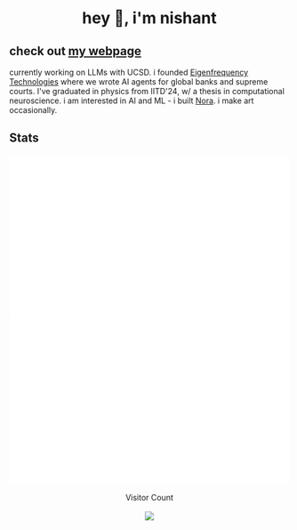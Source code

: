 <h1 align="center">hey 🤝, i'm nishant</h1>

## check out [my webpage](https://nishant-sharma.com)
currently working on LLMs with UCSD. i founded [Eigenfrequency Technologies](https://www.insituate.ai/) where we wrote AI agents for global banks and supreme courts. I've graduated in physics from IITD'24, w/ a thesis in computational neuroscience. i am interested in AI and ML - i built [Nora](https://play.google.com/store/apps/details?id=com.insituate.nora&pli=1). i make art occasionally.

## Stats
<a href='https://github.com/sevendaystoglory/github-stats-transparent'>

![Stats Overview](https://raw.githubusercontent.com/sevendaystoglory/stats-generator/master/generated/overview.svg#gh-dark-mode-only)
![Most Used Languages](https://raw.githubusercontent.com/sevendaystoglory/stats-generator/master/generated/languages.svg#gh-dark-mode-only)

</a>

<p align="center"> 
  Visitor Count<br><br>
  <img src="https://profile-counter.glitch.me/sevendaystoglory/count.svg" />
</p>
